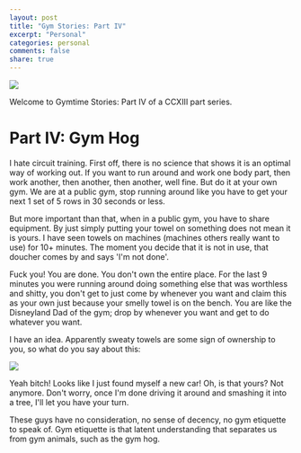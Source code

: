 ```yaml
---
layout: post
title: "Gym Stories: Part IV"
excerpt: "Personal"
categories: personal
comments: false
share: true
---
```


![](https://az616578.vo.msecnd.net/files/responsive/embedded/any/desktop/2016/02/22/635917067014044111-941850887_6.png)


Welcome to Gymtime Stories: Part IV of a CCXIII part series.

# Part IV: Gym Hog


I hate circuit training. First off, there is no science that shows it is an optimal way of working out. If you want to run around and work one body part, then work another, then another, then another, well fine. But do it at your own gym. We are at a public gym, stop running around like you have to get your next 1 set of 5 rows in 30 seconds or less. 

But more important than that, when in a public gym, you have to share equipment. By just simply putting your towel on something does not mean it is yours. I have seen towels on machines (machines others really want to use) for 10+ minutes. The moment you decide that it is not in use, that doucher comes by and says 'I'm not done'. 

Fuck you! You are done. You don't own the entire place. For the last 9 minutes you were running around doing something else that was worthless and shitty, you don't get to just come by whenever you want and claim this as your own just because your smelly towel is on the bench. You are like the Disneyland Dad of the gym; drop by whenever you want and get to do whatever you want.


I have an idea. Apparently sweaty towels are some sign of ownership to you, so what do you say about this:

![](https://i.ytimg.com/vi/5pF2W_5jiUY/hqdefault.jpg)


Yeah bitch! Looks like I just found myself a new car! Oh, is that yours? Not anymore. Don't worry, once I'm done driving it around and smashing it into a tree, I'll let you have your turn.




These guys have no consideration, no sense of decency, no gym etiquette to speak of. Gym etiquette is that latent understanding that separates us from gym animals, such as the gym hog. 











